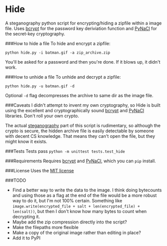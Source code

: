 Hide
============

A steganography python script for encrypting/hiding a zipfile within a image file. Uses [bcrypt](https://github.com/pyca/bcrypt/) for the password key deriviation function and [PyNaCl](https://github.com/pyca/pynacl) for the secret-key cryptography.

###How to hide a file
To hide and encrypt a zipfile:

```
python hide.py -i batman.gif -a zip_archive.zip
```

You'll be asked for a password and then you're done. If it blows up, it didn't work.

###How to unhide a file
To unhide and decrypt a zipfile:

```
python hide.py -u batman.gif -d
```
Optional `-d` flag decompresses the archive to same dir as the image file.

###Caveats
I didn't attempt to invent my own cryptography, so Hide is built using the excellent and cryptographically sound [bcrypt](https://github.com/pyca/bcrypt/) and [PyNaCl](https://github.com/pyca/pynacl) libraries. Don't roll your own crypto.

The actual [steganography](http://en.wikipedia.org/wiki/Steganography) part of this script is rudimentary, so although the crypto is secure, the hidden archive file is easily detectable by someone with decent CS knowledge. That means they can't open the file, but they might know it exists.


###Tests
Tests pass `python -m unittest tests.test_hide`

###Requirements
Requires [bcrypt](https://github.com/pyca/bcrypt/) and [PyNaCl](https://github.com/pyca/pynacl), which you can `pip` install.

###License
Uses the [MIT license](https://github.com/dangayle/hide/blob/master/LICENSE)

###TODO
* Find a better way to write the data to the image. I think doing bytecounts and using those as a flag at the end of the file would be a more robust way to do it, but I'm not 100% certain. Something like `image.write(encrypted_file + salt + len(encrypted_file) + len(salt))`, but then I don't know how many bytes to count when decrypting it.
* Maybe add the zip compression directly into the script?
* Make the filepaths more flexible
* Make a copy of the original image rather than editing in place?
* Add it to PyPI
